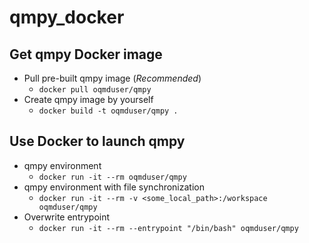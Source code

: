 # qmpy_docker

## Get qmpy Docker image 
- Pull pre-built qmpy image (_Recommended_)
  - `docker pull oqmduser/qmpy`
- Create qmpy image by yourself
  - `docker build -t oqmduser/qmpy .`
  
## Use Docker to launch qmpy
  - qmpy environment
    - `docker run -it --rm oqmduser/qmpy`
  - qmpy environment with file synchronization
    - `docker run -it --rm -v <some_local_path>:/workspace oqmduser/qmpy`
  - Overwrite entrypoint 
    - `docker run -it --rm --entrypoint "/bin/bash" oqmduser/qmpy`
